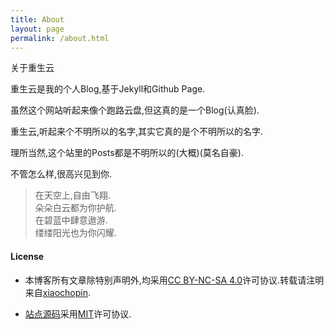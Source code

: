 ```yaml
---
title: About
layout: page
permalink: /about.html
---
```


<div class="page-title">关于重生云</div>

重生云是我的个人Blog,基于Jekyll和Github Page.

虽然这个网站听起来像个跑路云盘,但这真的是一个Blog(认真脸).

重生云,听起来个不明所以的名字,其实它真的是个不明所以的名字.

理所当然,这个站里的Posts都是不明所以的(大概)(莫名自豪).

不管怎么样,很高兴见到你.

>在天空上,自由飞翔.  
朵朵白云都为你护航.  
在碧蓝中肆意遨游.  
缕缕阳光也为你闪耀.

#### License

* 本博客所有文章除特别声明外,均采用[CC BY-NC-SA 4.0](https://creativecommons.org/licenses/by-sa/4.0/)许可协议.转载请注明来自[xiaochopin](https://github.com/xiaochopin).

* [站点源码](https://github.com/xiaochopin/xiaochopin.github.io)采用[MIT](https://github.com/xiaochopin/xiaochopin.github.io/blob/main/LICENSE)许可协议.
